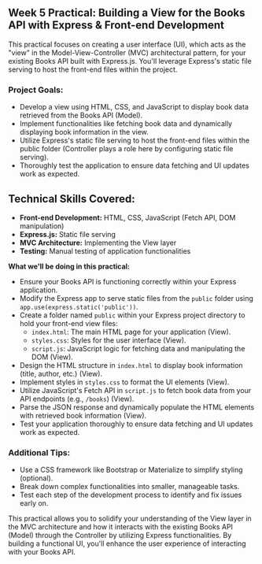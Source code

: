 ## Week 5 Practical: Building a View for the Books API with Express & Front-end Development

This practical focuses on creating a user interface (UI), which acts as the "view" in the Model-View-Controller (MVC) architectural pattern, for your existing Books API built with Express.js. You'll leverage Express's static file serving to host the front-end files within the project.

### Project Goals:

- Develop a view using HTML, CSS, and JavaScript to display book data retrieved from the Books API (Model).
- Implement functionalities like fetching book data and dynamically displaying book information in the view.
- Utilize Express's static file serving to host the front-end files within the public folder (Controller plays a role here by configuring static file serving).
- Thoroughly test the application to ensure data fetching and UI updates work as expected.

## Technical Skills Covered:

- **Front-end Development:** HTML, CSS, JavaScript (Fetch API, DOM manipulation)
- **Express.js:** Static file serving
- **MVC Architecture:** Implementing the View layer
- **Testing:** Manual testing of application functionalities

**What we'll be doing in this practical:**

- Ensure your Books API is functioning correctly within your Express application.
- Modify the Express app to serve static files from the `public` folder using `app.use(express.static('public'))`.
- Create a folder named `public` within your Express project directory to hold your front-end view files:
  - `index.html`: The main HTML page for your application (View).
  - `styles.css`: Styles for the user interface (View).
  - `script.js`: JavaScript logic for fetching data and manipulating the DOM (View).
- Design the HTML structure in `index.html` to display book information (title, author, etc.) (View).
- Implement styles in `styles.css` to format the UI elements (View).
- Utilize JavaScript's Fetch API in `script.js` to fetch book data from your API endpoints (e.g., `/books`) (View).
- Parse the JSON response and dynamically populate the HTML elements with retrieved book information (View).
- Test your application thoroughly to ensure data fetching and UI updates work as expected.

### Additional Tips:

- Use a CSS framework like Bootstrap or Materialize to simplify styling (optional).
- Break down complex functionalities into smaller, manageable tasks.
- Test each step of the development process to identify and fix issues early on.

This practical allows you to solidify your understanding of the View layer in the MVC architecture and how it interacts with the existing Books API (Model) through the Controller by utilizing Express functionalities. By building a functional UI, you'll enhance the user experience of interacting with your Books API.
